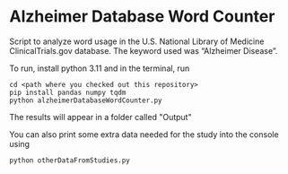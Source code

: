# Alzheimer Database Word Counter
Script to analyze word usage in the U.S. National Library of Medicine ClinicalTrials.gov database. The keyword used was “Alzheimer Disease”.

To run, install python 3.11 and in the terminal, run
```
cd <path where you checked out this repository>
pip install pandas numpy tqdm
python alzheimerDatabaseWordCounter.py
```
The results will appear in a folder called "Output"

You can also print some extra data needed for the study into the console using
```
python otherDataFromStudies.py
```
